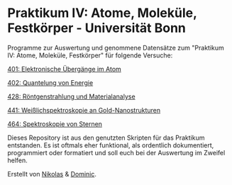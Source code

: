 # Praktikum IV: Atome, Moleküle, Festkörper - Universität Bonn
Programme zur Auswertung und genommene Datensätze zum "Praktikum IV: Atome, Moleküle, Festkörper" für folgende Versuche:

[401: Elektronische Übergänge im Atom](https://github.com/dschuechter/PraktikumIVPublic/tree/master/Versuch_401)

[402: Quantelung von Energie](https://github.com/dschuechter/PraktikumIVPublic/tree/master/Versuch_402)

[428: Röntgenstrahlung und Materialanalyse](https://github.com/dschuechter/PraktikumIVPublic/tree/master/Versuch_428)

[441: Weißlichspektroskopie an Gold-Nanostrukturen](https://github.com/dschuechter/PraktikumIVPublic/tree/master/Versuch_441)

[464: Spektroskopie von Sternen](https://github.com/dschuechter/PraktikumIVPublic/tree/master/Versuch_464)


Dieses Repository ist aus den genutzten Skripten für das Praktikum entstanden. Es ist oftmals eher funktional, als ordentlich dokumentiert, programmiert oder formatiert und soll euch bei der Auswertung im Zweifel helfen. 

Erstellt von [Nikolas](https://github.com/N1P4) & [Dominic](https://github.com/dschuechter).
